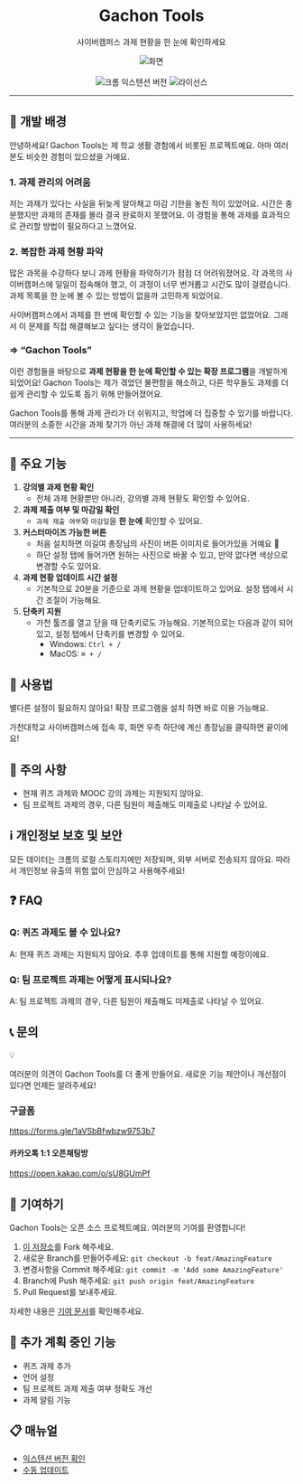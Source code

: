 <div align='center'>
   <h1>Gachon Tools</h1>
   <p>사이버캠퍼스 과제 현황을 한 눈에 확인하세요</p>
   <div>
      <img src="https://file.notion.so/f/f/ff6e767e-24d6-4f3f-815f-eead208f6522/9154ea2c-ce93-40a2-892d-3dafc88d05e8/%E1%84%89%E1%85%B3%E1%84%8F%E1%85%B3%E1%84%85%E1%85%B5%E1%86%AB%E1%84%89%E1%85%A3%E1%86%BA_2024-09-27_%E1%84%8B%E1%85%A9%E1%84%8C%E1%85%A5%E1%86%AB_12.41.54.png?table=block&id=10f6729b-e2dd-802d-9cf6-cba43675df04&spaceId=ff6e767e-24d6-4f3f-815f-eead208f6522&expirationTimestamp=1727697600000&signature=XYfBnscsJMz2L-dkBLrhsMh1S3LMgsCwH5pqEs0IofQ&downloadName=%E1%84%89%E1%85%B3%E1%84%8F%E1%85%B3%E1%84%85%E1%85%B5%E1%86%AB%E1%84%89%E1%85%A3%E1%86%BA+2024-09-27+%E1%84%8B%E1%85%A9%E1%84%8C%E1%85%A5%E1%86%AB+12.41.54.png" alt="화면" />
   </div>
   <br />
   <img src="https://img.shields.io/chrome-web-store/v/ogldncimhepjdfadhjjhkchknloncnmg" alt="크롬 익스텐션 버전"/>
   <img src="https://img.shields.io/github/license/kangju2000/gachon-extension" alt="라이선스"/>
</div>

<hr />

## 🤔 개발 배경

안녕하세요! Gachon Tools는 제 학교 생활 경험에서 비롯된 프로젝트예요. 아마 여러분도 비슷한 경험이 있으셨을 거예요.

### 1. 과제 관리의 어려움

저는 과제가 있다는 사실을 뒤늦게 알아채고 마감 기한을 놓친 적이 있었어요. 시간은 충분했지만 과제의 존재를 몰라 결국 완료하지 못했어요. 이 경험을 통해 과제를 효과적으로 관리할 방법이 필요하다고 느꼈어요.

### 2. 복잡한 과제 현황 파악

많은 과목을 수강하다 보니 과제 현황을 파악하기가 점점 더 어려워졌어요. 각 과목의 사이버캠퍼스에 일일이 접속해야 했고, 이 과정이 너무 번거롭고 시간도 많이 걸렸습니다. 과제 목록을 한 눈에 볼 수 있는 방법이 없을까 고민하게 되었어요.

사이버캠퍼스에서 과제를 한 번에 확인할 수 있는 기능을 찾아보았지만 없었어요. 그래서 이 문제를 직접 해결해보고 싶다는 생각이 들었습니다.

### ⇒ “Gachon Tools”

이런 경험들을 바탕으로 **과제 현황을 한 눈에 확인할 수 있는 확장 프로그램**을 개발하게 되었어요! Gachon Tools는 제가 겪었던 불편함을 해소하고, 다른 학우들도 과제를 더 쉽게 관리할 수 있도록 돕기 위해 만들어졌어요.

Gachon Tools를 통해 과제 관리가 더 쉬워지고, 학업에 더 집중할 수 있기를 바랍니다. 여러분의 소중한 시간을 과제 찾기가 아닌 과제 해결에 더 많이 사용하세요!

---

## 📝 주요 기능

1. **강의별 과제 현황 확인**
   - 전체 과제 현황뿐만 아니라, 강의별 과제 현황도 확인할 수 있어요.
2. **과제 제출 여부 및 마감일 확인**
   - `과제 제출 여부`와 `마감일`을 **한 눈에** 확인할 수 있어요.
3. **커스터마이즈 가능한 버튼**
   - 처음 설치하면 이길여 총장님의 사진이 버튼 이미지로 들어가있을 거예요 🤣
   - 하단 설정 탭에 들어가면 원하는 사진으로 바꿀 수 있고, 만약 없다면 색상으로 변경할 수도 있어요.
4. **과제 현황 업데이트 시간 설정**
   - 기본적으로 20분을 기준으로 과제 현황을 업데이트하고 있어요. 설정 탭에서 시간 조절이 가능해요.
5. **단축키 지원**
   - 가천 툴즈를 열고 닫을 때 단축키로도 가능해요. 기본적으로는 다음과 같이 되어있고, 설정 탭에서 단축키를 변경할 수 있어요.
     - Windows: `Ctrl + /`
     - MacOS: `⌘ + /`

## **📄** 사용법

별다른 설정이 필요하지 않아요! 확장 프로그램을 설치 하면 바로 이용 가능해요.

가천대학교 사이버캠퍼스에 접속 후, 화면 우측 하단에 계신 총장님을 클릭하면 끝이에요!

## 🚨 주의 사항

- 현재 퀴즈 과제와 MOOC 강의 과제는 지원되지 않아요.
- 팀 프로젝트 과제의 경우, 다른 팀원이 제출해도 미제출로 나타날 수 있어요.

## ℹ️ 개인정보 보호 및 보안

모든 데이터는 크롬의 로컬 스토리지에만 저장되며, 외부 서버로 전송되지 않아요. 따라서 개인정보 유출의 위험 없이 안심하고 사용해주세요!

## ❓ FAQ

### Q: 퀴즈 과제도 볼 수 있나요?

A: 현재 퀴즈 과제는 지원되지 않아요. 추후 업데이트를 통해 지원할 예정이에요.

### Q: 팀 프로젝트 과제는 어떻게 표시되나요?

A: 팀 프로젝트 과제의 경우, 다른 팀원이 제출해도 미제출로 나타날 수 있어요.

## 📞 문의

<aside>
💡

여러분의 의견이 Gachon Tools를 더 좋게 만들어요. 새로운 기능 제안이나 개선점이 있다면 언제든 알려주세요!

</aside>

### 구글폼

https://forms.gle/1aVSbBfwbzw9753b7

#### 카카오톡 1:1 오픈채팅방

https://open.kakao.com/o/sU8GUmPf

## 🤝 기여하기

Gachon Tools는 오픈 소스 프로젝트예요. 여러분의 기여를 환영합니다!

1. [이 저장소](https://github.com/kangju2000/gachon-tools)를 Fork 해주세요.
2. 새로운 Branch를 만들어주세요: `git checkout -b feat/AmazingFeature`
3. 변경사항을 Commit 해주세요: `git commit -m 'Add some AmazingFeature'`
4. Branch에 Push 해주세요: `git push origin feat/AmazingFeature`
5. Pull Request를 보내주세요.

자세한 내용은 [기여 문서](https://github.com/kangju2000/gachon-tools/blob/main/CONTRIBUTING.md)를 확인해주세요.

## 🤔 추가 계획 중인 기능

- 퀴즈 과제 추가
- 언어 설정
- 팀 프로젝트 과제 제출 여부 정확도 개선
- 과제 알림 기능

## 📋 매뉴얼

- [익스텐션 버전 확인](https://www.notion.so/8e15093688c24df3bb5e37a74fce5b9f?pvs=21)
- [수동 업데이트](https://www.notion.so/ff90da1ba0324066bd85481b029ebc24?pvs=21)
